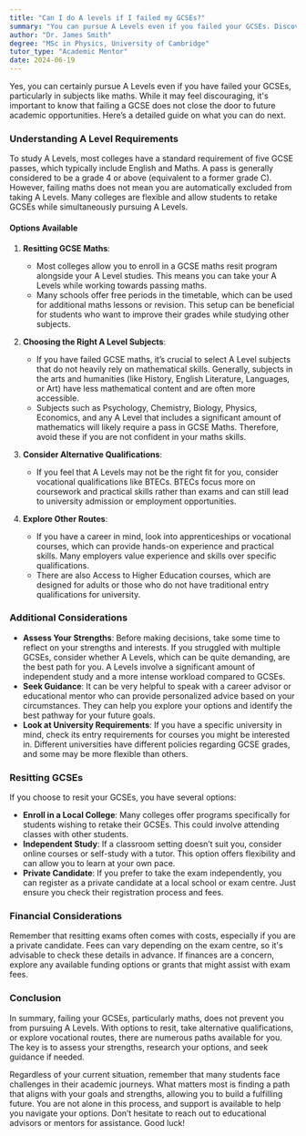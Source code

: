 ```yaml
---
title: "Can I do A levels if I failed my GCSEs?"
summary: "You can pursue A Levels even if you failed your GCSEs. Discover options and guidance for your academic future despite setbacks."
author: "Dr. James Smith"
degree: "MSc in Physics, University of Cambridge"
tutor_type: "Academic Mentor"
date: 2024-06-19
---
```


Yes, you can certainly pursue A Levels even if you have failed your GCSEs, particularly in subjects like maths. While it may feel discouraging, it's important to know that failing a GCSE does not close the door to future academic opportunities. Here’s a detailed guide on what you can do next.

### Understanding A Level Requirements

To study A Levels, most colleges have a standard requirement of five GCSE passes, which typically include English and Maths. A pass is generally considered to be a grade 4 or above (equivalent to a former grade C). However, failing maths does not mean you are automatically excluded from taking A Levels. Many colleges are flexible and allow students to retake GCSEs while simultaneously pursuing A Levels.

#### Options Available

1. **Resitting GCSE Maths**: 
   - Most colleges allow you to enroll in a GCSE maths resit program alongside your A Level studies. This means you can take your A Levels while working towards passing maths.
   - Many schools offer free periods in the timetable, which can be used for additional maths lessons or revision. This setup can be beneficial for students who want to improve their grades while studying other subjects.

2. **Choosing the Right A Level Subjects**:
   - If you have failed GCSE maths, it’s crucial to select A Level subjects that do not heavily rely on mathematical skills. Generally, subjects in the arts and humanities (like History, English Literature, Languages, or Art) have less mathematical content and are often more accessible.
   - Subjects such as Psychology, Chemistry, Biology, Physics, Economics, and any A Level that includes a significant amount of mathematics will likely require a pass in GCSE Maths. Therefore, avoid these if you are not confident in your maths skills.

3. **Consider Alternative Qualifications**:
   - If you feel that A Levels may not be the right fit for you, consider vocational qualifications like BTECs. BTECs focus more on coursework and practical skills rather than exams and can still lead to university admission or employment opportunities.

4. **Explore Other Routes**:
   - If you have a career in mind, look into apprenticeships or vocational courses, which can provide hands-on experience and practical skills. Many employers value experience and skills over specific qualifications.
   - There are also Access to Higher Education courses, which are designed for adults or those who do not have traditional entry qualifications for university.

### Additional Considerations

- **Assess Your Strengths**: Before making decisions, take some time to reflect on your strengths and interests. If you struggled with multiple GCSEs, consider whether A Levels, which can be quite demanding, are the best path for you. A Levels involve a significant amount of independent study and a more intense workload compared to GCSEs.
- **Seek Guidance**: It can be very helpful to speak with a career advisor or educational mentor who can provide personalized advice based on your circumstances. They can help you explore your options and identify the best pathway for your future goals.
- **Look at University Requirements**: If you have a specific university in mind, check its entry requirements for courses you might be interested in. Different universities have different policies regarding GCSE grades, and some may be more flexible than others.

### Resitting GCSEs

If you choose to resit your GCSEs, you have several options:

- **Enroll in a Local College**: Many colleges offer programs specifically for students wishing to retake their GCSEs. This could involve attending classes with other students.
- **Independent Study**: If a classroom setting doesn’t suit you, consider online courses or self-study with a tutor. This option offers flexibility and can allow you to learn at your own pace.
- **Private Candidate**: If you prefer to take the exam independently, you can register as a private candidate at a local school or exam centre. Just ensure you check their registration process and fees.

### Financial Considerations

Remember that resitting exams often comes with costs, especially if you are a private candidate. Fees can vary depending on the exam centre, so it's advisable to check these details in advance. If finances are a concern, explore any available funding options or grants that might assist with exam fees.

### Conclusion

In summary, failing your GCSEs, particularly maths, does not prevent you from pursuing A Levels. With options to resit, take alternative qualifications, or explore vocational routes, there are numerous paths available for you. The key is to assess your strengths, research your options, and seek guidance if needed.

Regardless of your current situation, remember that many students face challenges in their academic journeys. What matters most is finding a path that aligns with your goals and strengths, allowing you to build a fulfilling future. You are not alone in this process, and support is available to help you navigate your options. Don’t hesitate to reach out to educational advisors or mentors for assistance. Good luck!
    